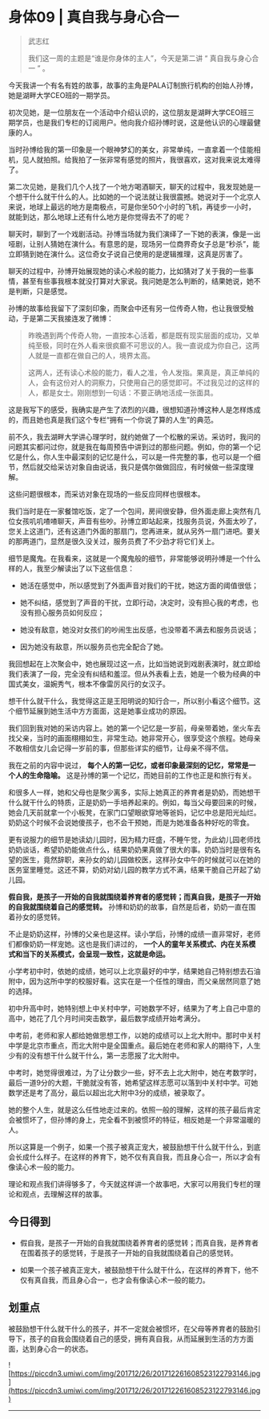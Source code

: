 # 身体09 | 真自我与身心合一

> 武志红
> 
> 我们这一周的主题是“谁是你身体的主人”，今天是第二讲 “ 真自我与身心合一 ” 。

今天我讲一个有名有姓的故事，故事的主角是PALA订制旅行机构的创始人孙博，她是湖畔大学CEO班的一期学员。

初次见她，是一位朋友在一个活动中介绍认识的，这位朋友是湖畔大学CEO班三期学员，也是我们专栏的订阅用户。他向我介绍孙博时说，这是他认识的心理最健康的人。

当时孙博给我的第一印象是一个眼神梦幻的美女，非常单纯，一直拿着一个佳能相机，见人就拍照。给我拍了一张非常有感觉的照片，我很喜欢，这对我来说太难得了。

第二次见她，是我们几个人找了一个地方喝酒聊天，聊天的过程中，我发现她是一个想干什么就干什么的人。比如她的一个说法就让我很震撼。她说对于一个北京人来说，地球上最远的地方是南极点，可是你坐50个小时的飞机，再徒步一小时，就能到达，那么地球上还有什么地方是你觉得去不了的呢？

聊天时，聊到了一个戏剧活动。孙博当场就为我们演绎了一下她的表演，像是一出哑剧，让别人猜她在演什么。有意思的是，现场另一位商界奇女子总是“秒杀”，能立即猜到她在演什么。这位奇女子说自己使用的是逻辑推理，这真是厉害了。

聊天的过程中，孙博开始展现她的读心术般的能力，比如猜对了关于我的一些事情，甚至有些事我根本就没打算对大家说。我问她是怎么判断的，结果她说，她不是判断，只是感觉。

孙博的故事给我留下了深刻印象，而聚会中还有另一位传奇人物，也让我很受触动，于是第二天我接连发了微博：

> 昨晚遇到两个传奇人物，一直按本心活着，都是既有现实层面的成功，又单纯至极，同时在外人看来很疯癫不可思议的人。我一直说成为你自己，这两人就是一直都在做自己的人，境界太高。 ​​​​
> 
> 这两人，还有读心术般的能力，看人之准，令人发指。果真是，真正单纯的人，会有这份对人的洞察力，只使用自己的感觉即可。不过我见过的这样的人，都是女士。刚刚想到一句话：不要正确地活成一张面具。

这是我写下的感受，我确实是产生了浓烈的兴趣，很想知道孙博这种人是怎样炼成的，而且她也真是我们这个专栏“拥有一个你说了算的人生”的典范。

前不久，我去湖畔大学讲心理学时，就约她做了一个松散的采访。采访时，我问的问题其实都问过你，就是我在每周预告中讲到过的那些问题。例如，你的第一个记忆是什么，你人生中最深刻的记忆是什么，可以是一件完整的事，也可以是一个细节，然后就交给采访对象自由说话，我只是偶尔做做回应，有时候做一些深度理解。

这些问题很根本，而采访对象在现场的一些反应同样也很根本。

我们当时是在一家餐馆吃饭，定了一个包间，房间很安静，但外面走廊上突然有几位女孩叽叽喳喳聊天，声音有些吵。孙博立即站起来，找服务员说，外面太吵了，您关上这道门，还有这道门外面的那扇门，您再进来，就从另外一扇门进吧。要关的那两道门，显然是很久没关过，服务员费了不少劲才将它们关上。

细节是魔鬼。在我看来，这就是一个魔鬼般的细节，非常能够说明孙博是一个什么样的人，我至少解读出了以下这些信息：

* 她活在感觉中，所以感觉到了外面声音对我们的干扰，她这方面的阈值很低；

* 她不纠结，感觉到了声音的干扰，立即行动，决定时，没有担心我的考虑，也没有担心服务员如何反应；

* 她没有敌意，她没对女孩们的吵闹生出反感，也没带着不满去和服务员说话；

* 因为她没有敌意，所以服务员也完全配合了她。

我回想起在上次聚会中，她也展现过这一点，比如当她说到戏剧表演时，就立即给我们表演了一段，完全没有纠结和羞涩。但从外表看上去，她是一个极为经典的中国式美女，温婉秀气，根本不像雷厉风行的女汉子。

想干什么就干什么，我觉得这正是王阳明说的知行合一，所以别小看这个细节。这个细节延展到她生活中方方面面，这是她事业成功的原因。

我们回到我对她的采访内容上。她的第一个记忆是一岁前，母亲带着她，坐火车去找父亲，当时的画面栩栩如生，非常生动。她非常开心，很享受这个旅程。她母亲不敢相信女儿会记得一岁前的事，但那些详实的细节，让母亲不得不信。

我在之前的内容中说过， **每个人的第一记忆，或者印象最深刻的记忆，常常是一个人的生命隐喻。** 这是孙博的第一个记忆，而她目前的工作也正是和旅行有关。

和很多人一样，她和父母也是聚少离多，实际上她真正的养育者是奶奶，而她想干什么就干什么的特质，正是奶奶一手培养起来的。例如，每当父母要回来的时候，她会几天前就拿一个小板凳，在家门口望眼欲穿地等爸妈，记忆中总是阳光灿烂。奶奶这个时候不会说她傻孩子，也不会干预她，而是为她准备各种好吃的零食。

更有说服力的细节是她读幼儿园时，因为精力旺盛，不睡午觉，为此幼儿园老师找奶奶谈话，希望奶奶能做点什么，结果奶奶果真做了很大的事。奶奶当时是很有名望的医生，竟然辞职，来孙女的幼儿园做校医，这样孙女中午的时候就可以在她的医务室里睡觉。这还不算，奶奶对幼儿园的教学方式不满，结果干脆自己开起了幼儿园。

 **假自我，是孩子一开始的自我就围绕着养育者的感觉转；而真自我，是孩子一开始的自我就围绕着自己的感觉转。** 孙博和奶奶的故事，自然是后者，奶奶一直在围着孙女的感觉转。

不止是奶奶这样，孙博的父亲也是这样。读小学后，孙博的成绩一直非常好，老师们都像奶奶一样宠她。这也是我们讲过的， **一个人的童年关系模式、内在关系模式和当下的关系模式，会呈现一致性，这就是命运。**

小学考初中时，依她的成绩，她可以上北京最好的中学，结果她自己特别想去石油附中，因为这所中学的校服好看。这实在是一个任性的理由，而父亲居然同意了她的选择。

初中升高中时，她特别想上中关村中学，可她数学不好，结果为了考上自己中意的高中，她花了几个月时间突击数学，最后数学成绩开始考满分。

中考前，老师和家人都给她做思想工作，以她的成绩可以上北大附中。那时中关村中学是北京市重点，而北大附中是全国重点。最后她在老师和家人的期待下，人生少有的没有想干什么就干什么，第一志愿报了北大附中。

中考时，她觉得很难过，为了让分数少一些，好不去上北大附中，她在考数学时，最后一道9分的大题，干脆就没有答，她希望这样志愿可以落到中关村中学。可她数学还是考了高分，最后以超出北大附中3分的成绩，被录取了。

她的整个人生，就是这么任性地走过来的。依照一般的理解，这样的孩子最后肯定会被惯坏了，但孙博的身上，完全看不到被惯坏的特征，相反她是一个非常温暖的人。

所以这算是一个例子，如果一个孩子被真正宠大，被鼓励想干什么就干什么，到底会长成什么样子。在这样的养育下，她不仅有真自我，而且身心合一，所以才会有像读心术一般的能力。

理论和观点我们讲得够多了，今天就这样讲一个故事吧，大家可以用我们专栏的理论和观点，去理解这样的故事。

## 今日得到

* 假自我，是孩子一开始的自我就围绕着养育者的感觉转；而真自我，是养育者在围着孩子的感觉转，于是孩子一开始的自我就围绕着自己的感觉转。

* 如果一个孩子被真正宠大，被鼓励想干什么就干什么，在这样的养育下，他不仅有真自我，而且身心合一，也才会有像读心术一般的能力。

## 划重点

被鼓励想干什么就干什么的孩子，并不一定就会被惯坏，在父母等养育者的鼓励引导下，孩子的自我会围绕着自己的感受，拥有真自我，从而延展到生活的方方面面，达到身心合一的状态。

![https://piccdn3.umiwi.com/img/201712/26/201712261608523122793146.jpg](https://piccdn3.umiwi.com/img/201712/26/201712261608523122793146.jpg)

---
